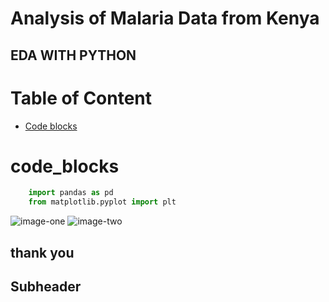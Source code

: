 # Analysis of Malaria Data from Kenya
## EDA WITH PYTHON

# Table of Content
- [Code blocks](#code_blocks)

# code_blocks
```python
    import pandas as pd
    from matplotlib.pyplot import plt
```
![image-one](assets/images/screenshot)
![image-two](assets/images/malaria1)

## thank you

## Subheader
